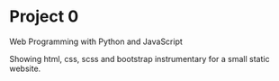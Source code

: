 # Project 0

Web Programming with Python and JavaScript

Showing html, css, scss and bootstrap instrumentary for a small static website. 

